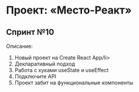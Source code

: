 <h1>Проект: «Место-Реакт»</h1>

<h2>Спринт №10</h2>

<p>Описание:</p>
<ol>
  <li>Новый проект на Create React App/li>
  <li>Декларативный подход</li>
  <li>Работа с хуками useState и useEffect</li>
  <li>Подключите API</li>
  <li>Проект забит на функциональные компоненты</li>
</ol>

